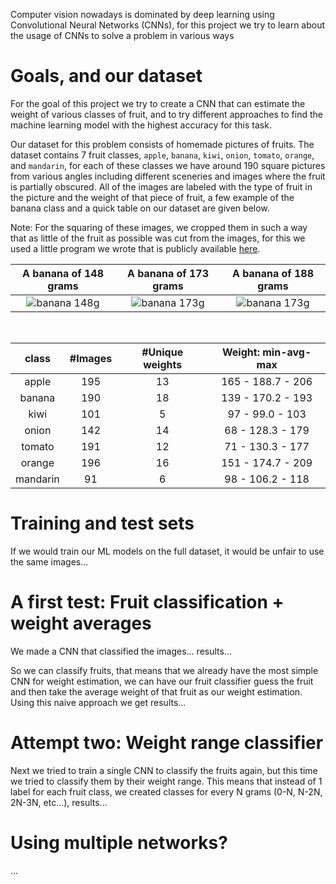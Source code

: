<link type="text/css" rel="stylesheet" href="style.css" />

Computer vision nowadays is dominated by deep learning using Convolutional Neural Networks (CNNs), for this project we try to learn about the usage of CNNs to solve a problem in various ways

# Goals, and our dataset

For the goal of this project we try to create a CNN that can estimate the weight of various classes of fruit, and to try different approaches to find the machine learning model with the highest accuracy for this task.

Our dataset for this problem consists of homemade pictures of fruits. The dataset contains 7 fruit classes, `apple`, `banana`, `kiwi`, `onion`, `tomato`, `orange`, and `mandarin`, for each of these classes we have around 190 square pictures from various angles including different sceneries and images where the fruit is partially obscured. All of the images are labeled with the type of fruit in the picture and the weight of that piece of fruit, a few example of the banana class and a quick table on our dataset are given below.

<span class="note">Note: For the squaring of these images, we cropped them in such a way that as little of the fruit as possible was cut from the images, for this we used a little program we wrote that is publicly available [here](https://github.com/KoenduBuf/tk-imgdecide).</span>

| A banana of 148 grams | A banana of 173 grams | A banana of 188 grams |
| :-------------------: | :-------------------: | :-------------------: |
| ![banana 148g](https://koendubuf.github.io/CVbyDL-Object-Property-Inference/images/banana_148g_5_1.jpg) |  ![banana 173g](https://koendubuf.github.io/CVbyDL-Object-Property-Inference/images/banana_173g_6_1.JPG) | ![banana 173g](https://koendubuf.github.io/CVbyDL-Object-Property-Inference/images/banana_188g_3_1.jpg) |

<br />

| class    | #Images | #Unique weights |  Weight: min-avg-max |
|:--------:|:-------:|:---------------:|:--------------------:|
| apple    |    195  |    13           |  165 - 188.7 - 206   |
| banana   |    190  |    18           |  139 - 170.2 - 193   |
| kiwi     |    101  |     5           |   97 -  99.0 - 103   |
| onion    |    142  |    14           |   68 - 128.3 - 179   |
| tomato   |    191  |    12           |   71 - 130.3 - 177   |
| orange   |    196  |    16           |  151 - 174.7 - 209   |
| mandarin |     91  |     6           |   98 - 106.2 - 118   |

# Training and test sets

If we would train our ML models on the full dataset, it would be unfair to use the same images...

# A first test: Fruit classification + weight averages

We made a CNN that classified the images... results...

So we can classify fruits, that means that we already have the most simple CNN for weight estimation, we can have our fruit classifier guess the fruit and then take the average weight of that fruit as our weight estimation. Using this naive approach we get results...

# Attempt two: Weight range classifier

Next we tried to train a single CNN to classify the fruits again, but this time we tried to classify them by their weight range. This means that instead of 1 label for each fruit class, we created classes for every N grams (0-N, N-2N, 2N-3N, etc...), results...

# Using multiple networks?

...
